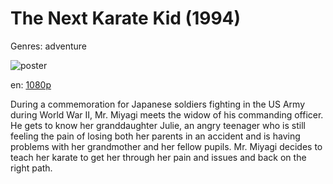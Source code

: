 # The Next Karate Kid (1994)

Genres: adventure

![poster](http://image.tmdb.org/t/p/w500/gu5SOBWsoxDy6mWKAkOt20zTXOb.jpg)

en:
  [1080p](magnet:?xt=urn:btih:5B5080FB82BA8DA88ED27D93F4E07BBD33714665&tr=udp://glotorrents.pw:6969/announce&tr=udp://tracker.opentrackr.org:1337/announce&tr=udp://torrent.gresille.org:80/announce&tr=udp://tracker.openbittorrent.com:80&tr=udp://tracker.coppersurfer.tk:6969&tr=udp://tracker.leechers-paradise.org:6969&tr=udp://p4p.arenabg.ch:1337&tr=udp://tracker.internetwarriors.net:1337)
  


During a commemoration for Japanese soldiers fighting in the US Army during World War II, Mr. Miyagi meets the widow of his commanding officer. He gets to know her granddaughter Julie, an angry teenager who is still feeling the pain of losing both her parents in an accident and is having problems with her grandmother and her fellow pupils. Mr. Miyagi decides to teach her karate to get her through her pain and issues and back on the right path.